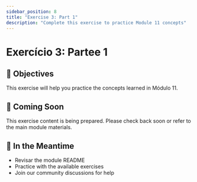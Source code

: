 ```yaml
---
sidebar_position: 8
title: "Exercise 3: Part 1"
description: "Complete this exercise to practice Module 11 concepts"
---
```


# Exercício 3: Partee 1

## 🎯 Objectives

This exercise will help you practice the concepts learned in Módulo 11.

## 📝 Coming Soon

This exercise content is being prepared. Please check back soon or refer to the main module materials.

## 🚀 In the Meantime

- Revisar the module README
- Practice with the available exercises
- Join our community discussions for help
